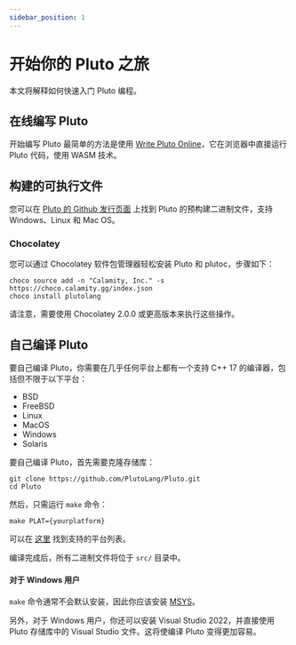 ```yaml
---
sidebar_position: 1
---
```


# 开始你的 Pluto 之旅

本文将解释如何快速入门 Pluto 编程。

## 在线编写 Pluto

开始编写 Pluto 最简单的方法是使用 [Write Pluto Online](https://pluto-lang.org/web/)，它在浏览器中直接运行 Pluto 代码，使用 WASM 技术。

## 构建的可执行文件

您可以在 [Pluto 的 Github 发行页面](https://github.com/PlutoLang/Pluto/releases) 上找到 Pluto 的预构建二进制文件，支持 Windows、Linux 和 Mac OS。

### Chocolatey

您可以通过 Chocolatey 软件包管理器轻松安装 Pluto 和 plutoc，步骤如下：

```shell
choco source add -n "Calamity, Inc." -s https://choco.calamity.gg/index.json
choco install plutolang
```

请注意，需要使用 Chocolatey 2.0.0 或更高版本来执行这些操作。

## 自己编译 Pluto

要自己编译 Pluto，你需要在几乎任何平台上都有一个支持 C++ 17 的编译器，包括但不限于以下平台：
- BSD
- FreeBSD
- Linux
- MacOS
- Windows
- Solaris

要自己编译 Pluto，首先需要克隆存储库：
```
git clone https://github.com/PlutoLang/Pluto.git
cd Pluto
```
然后，只需运行 `make` 命令：
```
make PLAT={yourplatform}
```

可以在 [这里](https://github.com/PlutoLang/Pluto/blob/main/src/Makefile#L38) 找到支持的平台列表。

编译完成后，所有二进制文件将位于 `src/` 目录中。

#### 对于 Windows 用户
`make` 命令通常不会默认安装，因此你应该安装 [MSYS](https://www.msys2.org/)。

另外，对于 Windows 用户，你还可以安装 Visual Studio 2022，并直接使用 Pluto 存储库中的 Visual Studio 文件。这将使编译 Pluto 变得更加容易。
